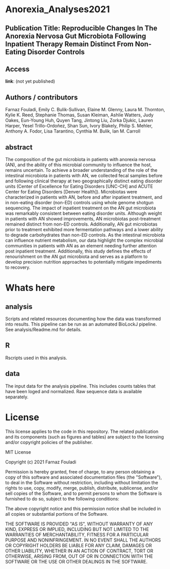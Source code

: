 # Anorexia_Analyses2021

## Publication Title: Reproducible Changes In The Anorexia Nervosa Gut Microbiota Following Inpatient Therapy Remain Distinct From Non-Eating Disorder Controls 

## Access

**link**: (not yet published)

## Authors / contributors

Farnaz Fouladi, Emily C. Bulik-Sullivan, Elaine M. Glenny, Laura M. Thornton, Kylie K. Reed, Stephanie Thomas, Susan Kleiman, Ashlie Watters, Judy Oakes, Eun-Young Huh, Quyen Tang, Jintong Liu, Zorka Djukic, Lauren Harper, Yesel Trillo-Ordoñez, Shan Sun,  Ivory Blakely, Philip S. Mehler, Anthony A. Fodor, Lisa Tarantino, Cynthia M. Bulik, Ian M. Carroll

## abstract

The composition of the gut microbiota in patients with anorexia nervosa (AN), and the ability of this microbial community to influence the host, remains uncertain. To achieve a broader understanding of the role of the intestinal microbiota in patients with AN, we collected fecal samples before and following clinical therapy at two geographically distinct eating disorder units (Center of Excellence for Eating Disorders [UNC-CH] and ACUTE Center for Eating Disorders [Denver Health]). Microbiotas were characterized in patients with AN, before and after inpatient treatment, and in non-eating disorder (non-ED) controls using whole genome shotgun sequencing. The impact of inpatient treatment on the AN gut microbiota was remarkably consistent between eating disorder units. Although weight in patients with AN showed improvements, AN microbiotas post-treatment remained distinct from non-ED controls. Additionally, AN gut microbiotas prior to treatment exhibited more fermentation pathways and a lower ability to degrade carbohydrates than non-ED controls. As the intestinal microbiota can influence nutrient metabolism, our data highlight the complex microbial communities in patients with AN as an element needing further attention post inpatient treatment. Additionally, this study defines the effects of renourishment on the AN gut microbiota and serves as a platform to develop precision nutrition approaches to potentially mitigate impediments to recovery.

# Whats here

## analysis

Scripts and related resources documenting how the data was transformed into results. This pipeline can be run as an automated BioLockJ pipeline. See analysis/Readme.md for details.

## R

Rscripts used in this analysis.

## data

The input data for the analysis pipeline.  This includes counts tables that have been loged and normalized.  Raw sequence data is available separately.


# License

This license applies to the code in this repository.  The related publication and its components (such as figures and tables) are subject to the licensing and/or copyright policies of the publisher.
 
MIT License

Copyright (c) 2021 Farnaz Fouladi

Permission is hereby granted, free of charge, to any person obtaining a copy
of this software and associated documentation files (the "Software"), to deal
in the Software without restriction, including without limitation the rights
to use, copy, modify, merge, publish, distribute, sublicense, and/or sell
copies of the Software, and to permit persons to whom the Software is
furnished to do so, subject to the following conditions:

The above copyright notice and this permission notice shall be included in all
copies or substantial portions of the Software.

THE SOFTWARE IS PROVIDED "AS IS", WITHOUT WARRANTY OF ANY KIND, EXPRESS OR
IMPLIED, INCLUDING BUT NOT LIMITED TO THE WARRANTIES OF MERCHANTABILITY,
FITNESS FOR A PARTICULAR PURPOSE AND NONINFRINGEMENT. IN NO EVENT SHALL THE
AUTHORS OR COPYRIGHT HOLDERS BE LIABLE FOR ANY CLAIM, DAMAGES OR OTHER
LIABILITY, WHETHER IN AN ACTION OF CONTRACT, TORT OR OTHERWISE, ARISING FROM,
OUT OF OR IN CONNECTION WITH THE SOFTWARE OR THE USE OR OTHER DEALINGS IN THE
SOFTWARE.


